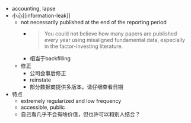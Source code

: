 - accounting, lapse
- 小心[[information-leak]]
  - not necessarily published at the end of the reporting period
      - > You could not believe how many papers are published every year using misaligned fundamental data, especially in the factor-investing literature.
      - 相当于backfilling
  - 修正
    - 公司会事后修正
    - reinstate
    - 部分数据商提供多版本，请仔细查看日期
- 特点
  - extremely regularized and low frequency
  - accessible, public
  - 自己看几乎不会有啥价值，但也许可以和别人结合？